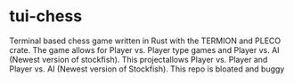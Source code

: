 # tui-chess
Terminal based chess game written in Rust with the TERMION and PLECO crate. The game allows for Player vs. Player type games and Player vs. AI (Newest version of stockfish). This projectallows Player vs. Player and Player vs. AI (Newest version of Stockfish). This repo is bloated and buggy
